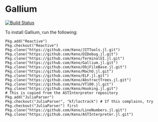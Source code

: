 # Gallium

[![Build Status](https://travis-ci.org/Keno/Gallium.jl.svg?branch=master)](https://travis-ci.org/Keno/Gallium.jl)

To install Gallium, run the following:
```
Pkg.add("Reactive")
Pkg.checkout("Reactive")
Pkg.clone("https://github.com/Keno/JITTools.jl.git")
Pkg.clone("https://github.com/Keno/DIDebug.jl.git")
Pkg.clone("https://github.com/Keno/TerminalUI.jl.git")
Pkg.clone("https://github.com/Keno/Gallium.jl.git")
Pkg.clone("https://github.com/Keno/ObjFileBase.jl.git")
Pkg.clone("https://github.com/Keno/MachO.jl.git")
Pkg.clone("https://github.com/Keno/ELF.jl.git")
Pkg.clone("https://github.com/Keno/AbstractTrees.jl.git")
Pkg.clone("https://github.com/Keno/VT100.jl.git")
Pkg.clone("https://github.com/Keno/Hooking.jl.git")
# This is copied from the ASTInterpreter repository
Pkg.add("JuliaParser")
Pkg.checkout("JuliaParser", "kf/loctrack") # If this complains, try Pkg.checkout("JuliaParser") first
Pkg.clone("https://github.com/Keno/LineNumbers.jl.git")
Pkg.clone("https://github.com/Keno/ASTInterpreter.jl.git")
```
